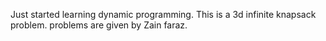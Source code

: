 Just started learning dynamic programming.
This is a 3d infinite knapsack problem.
problems are given by Zain faraz.
